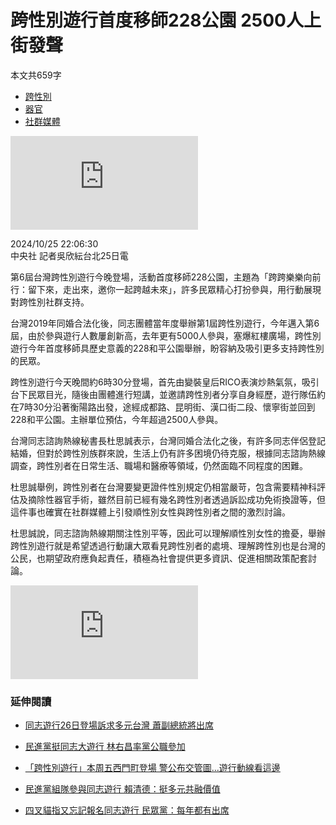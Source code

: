 # 跨性別遊行首度移師228公園 2500人上街發聲

本文共659字

-   [跨性別](/search/tagging/1001/跨性別)
-   [器官](/search/tagging/1001/器官)
-   [社群媒體](/search/tagging/1001/社群媒體)

![notice-title img](https://pgw.udn.com.tw/gw/photo.php?u=https://money.udn.com/SSI/ednvip/popup/20250205.jpg&x=0&y=0&sw=0&sh=0&exp=3600&nt=1&w=800)

2024/10/25 22:06:30  
中央社 記者吳欣紜台北25日電

第6屆台灣跨性別遊行今晚登場，活動首度移師228公園，主題為「跨跨樂樂向前行：留下來，走出來，邀你一起跨越未來」，許多民眾精心打扮參與，用行動展現對跨性別社群支持。

台灣2019年同婚合法化後，同志團體當年度舉辦第1屆跨性別遊行，今年邁入第6屆，由於參與遊行人數屢創新高，去年更有5000人參與，塞爆紅樓廣場，跨性別遊行今年首度移師具歷史意義的228和平公園舉辦，盼容納及吸引更多支持跨性別的民眾。

跨性別遊行今天晚間約6時30分登場，首先由變裝皇后RICO表演炒熱氣氛，吸引台下民眾目光，隨後由團體進行短講，並邀請跨性別者分享自身經歷，遊行隊伍約在7時30分沿著衡陽路出發，途經成都路、昆明街、漢口街二段、懷寧街並回到228和平公園。主辦單位預估，今年超過2500人參與。

台灣同志諮詢熱線秘書長杜思誠表示，台灣同婚合法化之後，有許多同志伴侶登記結婚，但對於跨性別族群來說，生活上仍有許多困境仍待克服，根據同志諮詢熱線調查，跨性別者在日常生活、職場和醫療等領域，仍然面臨不同程度的困難。

杜思誠舉例，跨性別者在台灣要變更證件性別規定仍相當嚴苛，包含需要精神科評估及摘除性器官手術，雖然目前已經有幾名跨性別者透過訴訟成功免術換證等，但這件事也確實在社群媒體上引發順性別女性與跨性別者之間的激烈討論。

杜思誠說，同志諮詢熱線期關注性別平等，因此可以理解順性別女性的擔憂，舉辦跨性別遊行就是希望透過行動讓大眾看見跨性別者的處境、理解跨性別也是台灣的公民，也期望政府應負起責任，積極為社會提供更多資訊、促進相關政策配套討論。

![news photo](https://pgw.udn.com.tw/gw/photo.php?u=https://uc.udn.com.tw/photo/2024/10/23/realtime/30769868.jpg&s=Y&x=0&y=7&sw=1070&sh=712&sl=W&fw=640)

### 延伸閱讀

- [同志遊行26日登場訴求多元台灣 蕭副總統將出席](https://money.udn.com/money/story/7307/8316352)
  
- [民進黨挺同志大遊行 林右昌率黨公職參加](https://money.udn.com/money/story/7307/8313706)
  
- [「跨性別遊行」本周五西門町登場 警公布交管圖...遊行動線看這邊](https://money.udn.com/money/story/5648/8311224)

- [民進黨組隊參與同志遊行 賴清德：挺多元共融價值](https://money.udn.com/money/story/7307/8311144)

- [四叉貓指又忘記報名同志遊行 民眾黨：每年都有出席](https://money.udn.com/money/story/7307/8308188)